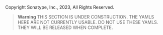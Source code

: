 Copyright Sonatype, Inc., 2023, All Rights Reserved.

> **Warning**
> THIS SECTION IS UNDER CONSTRUCTION. THE YAMLS HERE ARE NOT CURRENTLY USABLE. DO NOT USE THESE YAMLS. THEY WILL BE RELEASED WHEN COMPLETE.

